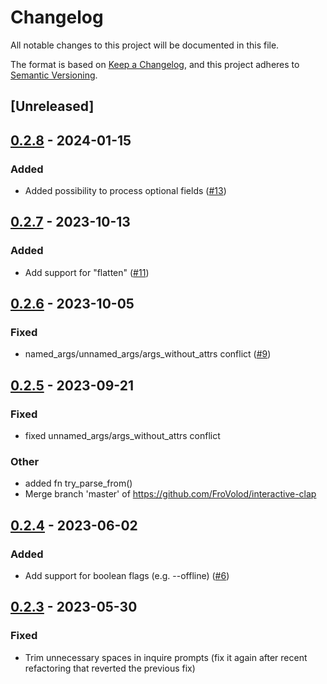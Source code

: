 # Changelog
All notable changes to this project will be documented in this file.

The format is based on [Keep a Changelog](https://keepachangelog.com/en/1.0.0/),
and this project adheres to [Semantic Versioning](https://semver.org/spec/v2.0.0.html).

## [Unreleased]

## [0.2.8](https://github.com/near-cli-rs/interactive-clap/compare/interactive-clap-derive-v0.2.7...interactive-clap-derive-v0.2.8) - 2024-01-15

### Added
- Added possibility to process optional fields ([#13](https://github.com/near-cli-rs/interactive-clap/pull/13))

## [0.2.7](https://github.com/near-cli-rs/interactive-clap/compare/interactive-clap-derive-v0.2.6...interactive-clap-derive-v0.2.7) - 2023-10-13

### Added
- Add support for "flatten" ([#11](https://github.com/near-cli-rs/interactive-clap/pull/11))

## [0.2.6](https://github.com/near-cli-rs/interactive-clap/compare/interactive-clap-derive-v0.2.5...interactive-clap-derive-v0.2.6) - 2023-10-05

### Fixed
- named_args/unnamed_args/args_without_attrs conflict ([#9](https://github.com/near-cli-rs/interactive-clap/pull/9))

## [0.2.5](https://github.com/near-cli-rs/interactive-clap/compare/interactive-clap-derive-v0.2.4...interactive-clap-derive-v0.2.5) - 2023-09-21

### Fixed
- fixed unnamed_args/args_without_attrs conflict

### Other
- added fn try_parse_from()
- Merge branch 'master' of https://github.com/FroVolod/interactive-clap

## [0.2.4](https://github.com/near-cli-rs/interactive-clap/compare/interactive-clap-derive-v0.2.3...interactive-clap-derive-v0.2.4) - 2023-06-02

### Added
- Add support for boolean flags (e.g. --offline) ([#6](https://github.com/near-cli-rs/interactive-clap/pull/6))

## [0.2.3](https://github.com/near-cli-rs/interactive-clap/compare/interactive-clap-derive-v0.2.2...interactive-clap-derive-v0.2.3) - 2023-05-30

### Fixed
- Trim unnecessary spaces in inquire prompts (fix it again after recent refactoring that reverted the previous fix)
